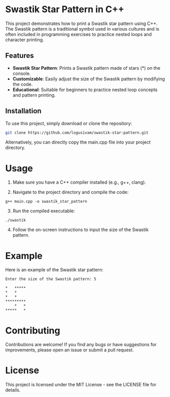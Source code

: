 # Swastik Star Pattern in C++

This project demonstrates how to print a Swastik star pattern using C++. The Swastik pattern is a traditional symbol used in various cultures and is often included in programming exercises to practice nested loops and character printing.

## Features

- **Swastik Star Pattern**: Prints a Swastik pattern made of stars (*) on the console.
- **Customizable**: Easily adjust the size of the Swastik pattern by modifying the code.
- **Educational**: Suitable for beginners to practice nested loop concepts and pattern printing.

## Installation

To use this project, simply download or clone the repository:

```bash
git clone https://github.com/logusivam/swastik-star-pattern.git
```

Alternatively, you can directly copy the main.cpp file into your project directory.

# Usage
1. Make sure you have a C++ compiler installed (e.g., g++, clang).

2. Navigate to the project directory and compile the code:
```
g++ main.cpp -o swastik_star_pattern
```

3. Run the compiled executable:
```
./swastik
```

4. Follow the on-screen instructions to input the size of the Swastik pattern.

# Example
Here is an example of the Swastik star pattern:
```
Enter the size of the Swastik pattern: 5

*   ***** 
*   *     
*   *     
********* 
    *   * 
*****   *
```

# Contributing
Contributions are welcome! If you find any bugs or have suggestions for improvements, please open an issue or submit a pull request.

# License
This project is licensed under the MIT License - see the LICENSE file for details.









